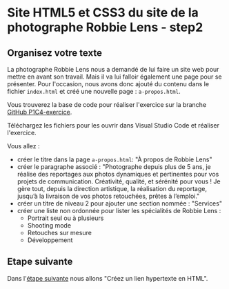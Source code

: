 # Site HTML5 et CSS3 du site de la photographe Robbie Lens - step2

## Organisez votre texte

La photographe Robbie Lens nous a demandé de lui faire un site web pour mettre en avant son travail.
Mais il va lui falloir également une page pour se présenter.
Pour l'occasion, nous avons donc ajouté du contenu dans le fichier `index.html` et créé une nouvelle page : `a-propos.html`.

Vous trouverez la base de code pour réaliser l'exercice sur la branche <a href="https://github.com/OpenClassrooms-Student-Center/1603881-creez-votre-site-web-avec-html5-et-css3/tree/P1C4-exercice">GitHub P1C4-exercice</a>.

Téléchargez les fichiers pour les ouvrir dans Visual Studio Code et réaliser l'exercice.

Vous allez :

- créer le titre dans la page `a-propos.html`: "À propos de Robbie Lens"
- créer le paragraphe associé : "Photographe depuis plus de 5 ans, je réalise des reportages aux photos dynamiques et pertinentes pour vos projets de communication. Créativité, qualité, et sérénité pour vous ! Je gère tout, depuis la direction artistique, la réalisation du reportage, jusqu’à la livraison de vos photos retouchées, prêtes à l’emploi."
- créer un titre de niveau 2 pour ajouter une section nommée : "Services"
- créer une liste non ordonnée pour lister les spécialités de Robbie Lens :
  - Portrait seul ou à plusieurs
  - Shooting mode
  - Retouches sur mesure
  - Développement

## Etape suivante

Dans l'<a href="https://github.com/GregLeBarbar/html-css-robbie-lens/tree/step3">étape suivante</a> nous allons "Créez un lien hypertexte en HTML".
